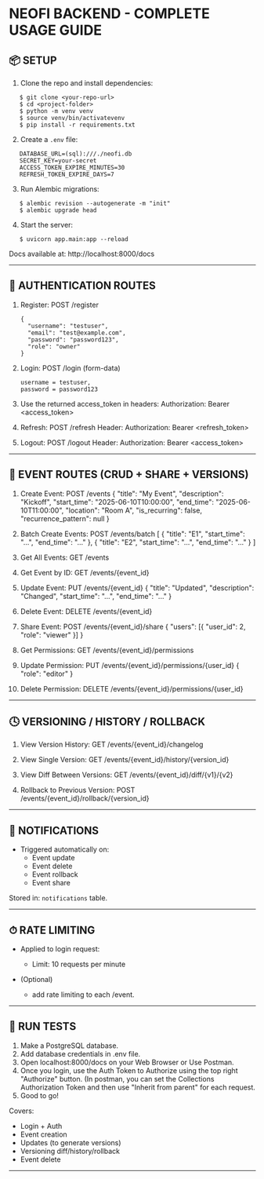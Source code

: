 NEOFI BACKEND - COMPLETE USAGE GUIDE
====================================

📦 SETUP
-------

1. Clone the repo and install dependencies:

```
   $ git clone <your-repo-url>
   $ cd <project-folder>
   $ python -m venv venv
   $ source venv/bin/activatevenv
   $ pip install -r requirements.txt
```

2. Create a `.env` file:

```
   DATABASE_URL=(sql):///./neofi.db
   SECRET_KEY=your-secret
   ACCESS_TOKEN_EXPIRE_MINUTES=30
   REFRESH_TOKEN_EXPIRE_DAYS=7
```

3. Run Alembic migrations:

```
   $ alembic revision --autogenerate -m "init"
   $ alembic upgrade head
```

4. Start the server:

```
   $ uvicorn app.main:app --reload
```

   Docs available at: http://localhost:8000/docs

------------------------------------------------

🔐 AUTHENTICATION ROUTES
------------------------

1. Register:
   POST /register
   ```
   {
     "username": "testuser",
     "email": "test@example.com",
     "password": "password123",
     "role": "owner"
   }
   ```

3. Login:
   POST /login (form-data)
   ```
   username = testuser,
   password = password123
   ```

5. Use the returned access_token in headers:
   Authorization: Bearer <access_token>

6. Refresh:
   POST /refresh
   Header: Authorization: Bearer <refresh_token>

7. Logout:
   POST /logout
   Header: Authorization: Bearer <access_token>

------------------------------------------------

📅 EVENT ROUTES (CRUD + SHARE + VERSIONS)
-----------------------------------------

1. Create Event:
   POST /events
   {
     "title": "My Event",
     "description": "Kickoff",
     "start_time": "2025-06-10T10:00:00",
     "end_time": "2025-06-10T11:00:00",
     "location": "Room A",
     "is_recurring": false,
     "recurrence_pattern": null
   }

2. Batch Create Events:
   POST /events/batch
   [
     { "title": "E1", "start_time": "...", "end_time": "..." },
     { "title": "E2", "start_time": "...", "end_time": "..." }
   ]

3. Get All Events:
   GET /events

4. Get Event by ID:
   GET /events/{event_id}

5. Update Event:
   PUT /events/{event_id}
   {
     "title": "Updated",
     "description": "Changed",
     "start_time": "...",
     "end_time": "..."
   }

6. Delete Event:
   DELETE /events/{event_id}

7. Share Event:
   POST /events/{event_id}/share
   {
     "users": [{ "user_id": 2, "role": "viewer" }]
   }

8. Get Permissions:
   GET /events/{event_id}/permissions

9. Update Permission:
   PUT /events/{event_id}/permissions/{user_id}
   {
     "role": "editor"
   }

10. Delete Permission:
    DELETE /events/{event_id}/permissions/{user_id}

------------------------------------------------

🕓 VERSIONING / HISTORY / ROLLBACK
----------------------------------

1. View Version History:
   GET /events/{event_id}/changelog

2. View Single Version:
   GET /events/{event_id}/history/{version_id}

3. View Diff Between Versions:
   GET /events/{event_id}/diff/{v1}/{v2}

4. Rollback to Previous Version:
   POST /events/{event_id}/rollback/{version_id}

------------------------------------------------

🔔 NOTIFICATIONS
----------------

- Triggered automatically on:
  - Event update
  - Event delete
  - Event rollback
  - Event share

Stored in: `notifications` table.

------------------------------------------------

⏱ RATE LIMITING
--------------------------

- Applied to login request:
  - Limit: 10 requests per minute 

- (Optional)
  - add rate limiting to each /event.

------------------------------------------------

🧪 RUN TESTS
------------

1. Make a PostgreSQL database.
2. Add database credentials in .env file.
3. Open localhost:8000/docs on your Web Browser or Use Postman.
4. Once you login, use the Auth Token to Authorize using the top right "Authorize" button.
   (In postman, you can set the Collections Authorization Token and then use "Inherit from parent" for each request.
5. Good to go!

Covers:
- Login + Auth
- Event creation
- Updates (to generate versions)
- Versioning diff/history/rollback
- Event delete

------------------------------------------------
